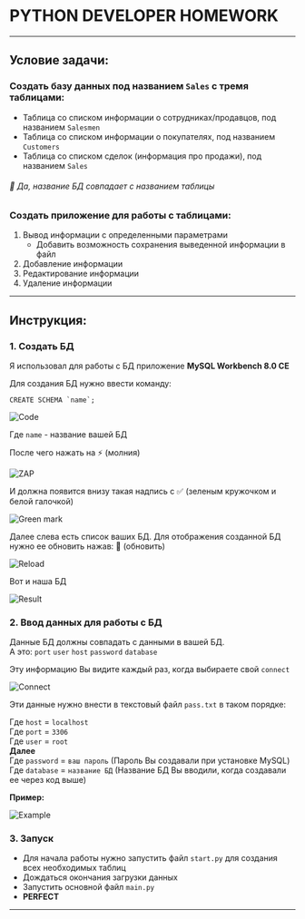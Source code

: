 # PYTHON DEVELOPER HOMEWORK
____
## Условие задачи:

### Создать базу данных под названием `Sales` с тремя таблицами:
- Таблица со списком информации о сотрудниках/продавцов, под названием `Salesmen`
- Таблица со списком информации о покупателях, под названием `Customers`
- Таблица со списком сделок (информация про продажи), под названием `Sales`

###### :loudspeaker: *Да, название БД совпадает с названием таблицы*

### Создать приложение для работы с таблицами:

1. Вывод информации с определенными параметрами
   * Добавить возможность сохранения выведенной информации в файл
2. Добавление информации
3. Редактирование информации
4. Удаление информации

____

## Инструкция:

### 1. Создать БД
Я использовал для работы с БД приложение **MySQL Workbench 8.0 CE**

Для создания БД нужно ввести команду:
```
CREATE SCHEMA `name`;
```
![Code](file:///C:/Users/solando/Desktop/ItStep_Lessons/Screenshot_1.png "Code")

Где `name` - название вашей БД

После чего нажать на :zap: (молния)

![ZAP](file:///C:/Users/solando/Desktop/ItStep_Lessons/Screenshot_2.png "ZAP")

И должна появится внизу такая надпись c :white_check_mark: (зеленым кружочком и белой галочкой)

![Green mark](file:///C:/Users/solando/Desktop/ItStep_Lessons/Screenshot_3.png "Green mark")

Далее слева есть список ваших БД. Для отображения созданной БД нужно ее обновить нажав: :arrows_counterclockwise: (обновить)

![Reload](file:///C:/Users/solando/Desktop/ItStep_Lessons/Screenshot_4.png "Reload")

Вот и наша БД

![Result](file:///C:/Users/solando/Desktop/ItStep_Lessons/Screenshot_5.png "Result")

### 2. Ввод данных для работы с БД

Данные БД должны совпадать с данными в вашей БД.\
А это: `port` `user` `host` `password` `database`

Эту информацию Вы видите каждый раз, когда выбираете свой `connect`

![Connect](file:///C:/Users/solando/Desktop/ItStep_Lessons/Screenshot_6.png "Connect")

Эти данные нужно внести в текстовый файл `pass.txt` в таком порядке:

Где `host` = `localhost`\
Где `port` = `3306`\
Где `user` = `root`\
**Далее**\
Где `password` = `ваш пароль` (Пароль Вы создавали при установке MySQL)\
Где `database` = `название БД` (Название БД Вы вводили, когда создавали ее через код выше)

**Пример:**

![Example](file:///C:/Users/solando/Desktop/ItStep_Lessons/Screenshot_7.png "Example")

### 3. Запуск

- Для начала работы нужно запустить файл `start.py` для создания всех необходимых таблиц
- Дождаться окончания загрузки данных
- Запустить основной файл `main.py`
- **PERFECT**

____